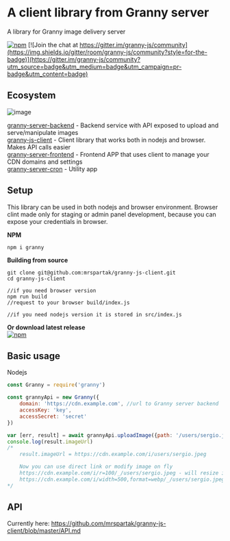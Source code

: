 # A client library from Granny server
A library for Granny image delivery server

[![npm](https://img.shields.io/npm/v/granny?style=for-the-badge)](https://www.npmjs.com/package/granny) 
[![Join the chat at https://gitter.im/granny-js/community](https://img.shields.io/gitter/room/granny-js/community?style=for-the-badge)](https://gitter.im/granny-js/community?utm_source=badge&utm_medium=badge&utm_campaign=pr-badge&utm_content=badge)

## Ecosystem
![image](https://user-images.githubusercontent.com/993910/74678258-8f250380-51cb-11ea-9b5e-1640e713380e.PNG)

[granny-server-backend](https://github.com/mrspartak/granny-server-backend "granny-server-backend") - Backend service with API exposed to upload and serve/manipulate images  
[granny-js-client](https://github.com/mrspartak/granny-js-client "granny-js-client") - Client library that works both in nodejs and browser. Makes API calls easier  
[granny-server-frontend](https://github.com/mrspartak/granny-server-frontend "granny-server-frontend") - Frontend APP that uses client to manage your CDN domains and settings  
[granny-server-cron](https://github.com/mrspartak/granny-server-cron "granny-server-cron") - Utility app  

## Setup
This library can be used in both nodejs and browser environment. Browser clint made only for staging or admin panel development, because you can expose your credentials in browser.

**NPM**
```
npm i granny
```

**Building from source**
```
git clone git@github.com:mrspartak/granny-js-client.git
cd granny-js-client

//if you need browser version
npm run build
//request to your browser build/index.js

//if you need nodejs version it is stored in src/index.js
```

**Or download latest release**  
[![npm](https://img.shields.io/npm/v/granny?style=for-the-badge)](https://github.com/mrspartak/granny-js-client/releases)

## Basic usage
Nodejs
```js
const Granny = require('granny')

const grannyApi = new Granny({
	domain: 'https://cdn.example.com', //url to Granny server backend
	accessKey: 'key',
	accessSecret: 'secret'
})

var [err, result] = await grannyApi.uploadImage({path: '/users/sergio.jpeg', image: './tmp/DSCF6278.jpg'})
console.log(result.imageUrl)
/*
	result.imageUrl = https://cdn.example.com/i/users/sergio.jpeg

	Now you can use direct link or modify image on fly
	https://cdn.example.com/i/r=100/_/users/sergio.jpeg - will resize image to 100x100
	https://cdn.example.com/i/width=500,format=webp/_/users/sergio.jpeg - will resize to width=500 saving aspect ratio and format to webp
*/
```

## API
Currently here: https://github.com/mrspartak/granny-js-client/blob/master/API.md
